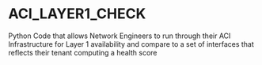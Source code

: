 # ACI_LAYER1_CHECK
 Python Code that allows Network Engineers to run through their ACI Infrastructure for Layer 1 availability and compare to a set of interfaces that reflects their tenant computing a health score

